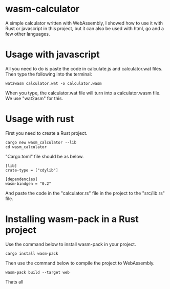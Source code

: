 # wasm-calculator

A simple calculator written with WebAssembly, I showed how to use it with Rust or javascript in this project, but it can also be used with html, go and a few other languages.

# Usage with javascript

All you need to do is paste the code in calculate.js and calculator.wat files. Then type the following into the terminal:

    wat2wasm calculator.wat -o calculator.wasm

When you type, the calculator.wat file will turn into a calculator.wasm file. We use "wat2asm" for this.

# Usage with rust

First you need to create a Rust project.

    cargo new wasm_calculator --lib
    cd wasm_calculator

"Cargo.toml" file should be as below.

    [lib]
    crate-type = ["cdylib"]

    [dependencies]
    wasm-bindgen = "0.2"

And paste the code in the "calculator.rs" file in the project to the "src/lib.rs" file.

# Installing wasm-pack in a Rust project

Use the command below to install wasm-pack in your project.

    cargo install wasm-pack

Then use the command below to compile the project to WebAssembly.

    wasm-pack build --target web

Thats all
